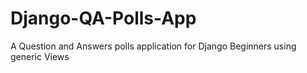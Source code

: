 # Django-QA-Polls-App
A Question and Answers polls application for Django Beginners using generic Views
